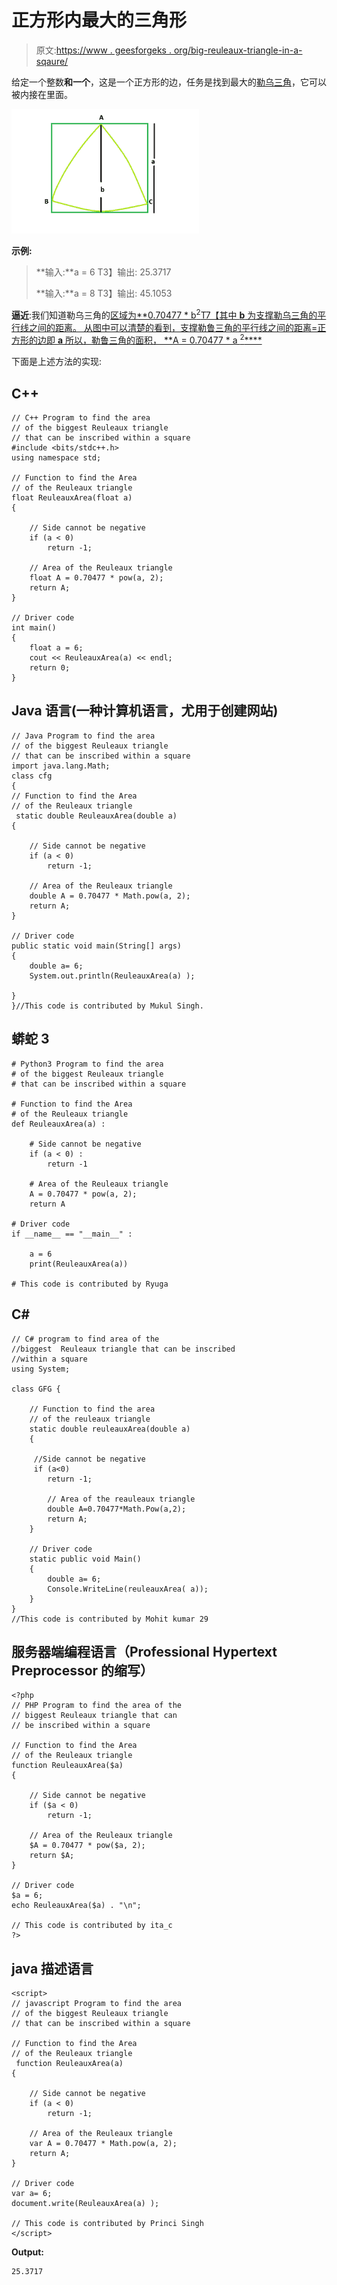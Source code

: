 # 正方形内最大的三角形

> 原文:[https://www . geesforgeks . org/big-reuleaux-triangle-in-a-sqaure/](https://www.geeksforgeeks.org/biggest-reuleaux-triangle-within-a-sqaure/)

给定一个整数**和一个**，这是一个正方形的边，任务是找到最大的[勒乌三角](https://en.wikipedia.org/wiki/Reuleaux_triangle)，它可以被内接在里面。

![](img/951bff744feb92d60baae71eadc7cb0a.png)

**示例:**

> **输入:**a = 6
> T3】输出: 25.3717
> 
> **输入:**a = 8
> T3】输出: 45.1053

**逼近**:我们知道勒乌三角的[区域为**0.70477 * b<sup>2</sup>T7【其中 **b** 为支撑勒乌三角的平行线之间的距离。
从图中可以清楚的看到，支撑勒鲁三角的平行线之间的距离=正方形的边即 **a**
所以，勒鲁三角的面积， **A = 0.70477 * a <sup>2</sup>****](https://www.geeksforgeeks.org/area-of-reuleaux-triangle/)

下面是上述方法的实现:

## C++

```
// C++ Program to find the area
// of the biggest Reuleaux triangle
// that can be inscribed within a square
#include <bits/stdc++.h>
using namespace std;

// Function to find the Area
// of the Reuleaux triangle
float ReuleauxArea(float a)
{

    // Side cannot be negative
    if (a < 0)
        return -1;

    // Area of the Reuleaux triangle
    float A = 0.70477 * pow(a, 2);
    return A;
}

// Driver code
int main()
{
    float a = 6;
    cout << ReuleauxArea(a) << endl;
    return 0;
}
```

## Java 语言(一种计算机语言，尤用于创建网站)

```
// Java Program to find the area
// of the biggest Reuleaux triangle
// that can be inscribed within a square
import java.lang.Math;
class cfg
{
// Function to find the Area
// of the Reuleaux triangle
 static double ReuleauxArea(double a)
{

    // Side cannot be negative
    if (a < 0)
        return -1;

    // Area of the Reuleaux triangle
    double A = 0.70477 * Math.pow(a, 2);
    return A;
}

// Driver code
public static void main(String[] args)
{
    double a= 6;
    System.out.println(ReuleauxArea(a) );

}
}//This code is contributed by Mukul Singh.
```

## 蟒蛇 3

```
# Python3 Program to find the area
# of the biggest Reuleaux triangle
# that can be inscribed within a square

# Function to find the Area
# of the Reuleaux triangle
def ReuleauxArea(a) :

    # Side cannot be negative
    if (a < 0) :
        return -1

    # Area of the Reuleaux triangle
    A = 0.70477 * pow(a, 2);
    return A

# Driver code
if __name__ == "__main__" :

    a = 6
    print(ReuleauxArea(a))

# This code is contributed by Ryuga
```

## C#

```
// C# program to find area of the
//biggest  Reuleaux triangle that can be inscribed
//within a square
using System;

class GFG {

    // Function to find the area
    // of the reuleaux triangle
    static double reuleauxArea(double a)
    {

     //Side cannot be negative
     if (a<0)
        return -1;

        // Area of the reauleaux triangle
        double A=0.70477*Math.Pow(a,2);
        return A;
    }

    // Driver code
    static public void Main()
    {
        double a= 6;
        Console.WriteLine(reuleauxArea( a));
    }
}
//This code is contributed by Mohit kumar 29
```

## 服务器端编程语言（Professional Hypertext Preprocessor 的缩写）

```
<?php
// PHP Program to find the area of the
// biggest Reuleaux triangle that can
// be inscribed within a square

// Function to find the Area
// of the Reuleaux triangle
function ReuleauxArea($a)
{

    // Side cannot be negative
    if ($a < 0)
        return -1;

    // Area of the Reuleaux triangle
    $A = 0.70477 * pow($a, 2);
    return $A;
}

// Driver code
$a = 6;
echo ReuleauxArea($a) . "\n";

// This code is contributed by ita_c
?>
```

## java 描述语言

```
<script>
// javascript Program to find the area
// of the biggest Reuleaux triangle
// that can be inscribed within a square

// Function to find the Area
// of the Reuleaux triangle
 function ReuleauxArea(a)
{

    // Side cannot be negative
    if (a < 0)
        return -1;

    // Area of the Reuleaux triangle
    var A = 0.70477 * Math.pow(a, 2);
    return A;
}

// Driver code
var a= 6;
document.write(ReuleauxArea(a) );

// This code is contributed by Princi Singh
</script>
```

**Output:** 

```
25.3717
```